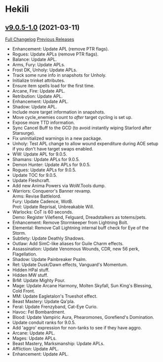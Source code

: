 # Hekili

## [v9.0.5-1.0](https://github.com/Hekili/hekili/tree/v9.0.5-1.0) (2021-03-11)
[Full Changelog](https://github.com/Hekili/hekili/commits/v9.0.5-1.0) [Previous Releases](https://github.com/Hekili/hekili/releases)

- Enhancement:  Update APL (remove PTR flags).  
- Rogues:  Update APLs (remove PTR flags).  
- Balance:  Update APL.  
- Arms, Fury:  Update APLs.  
- Frost DK, Unholy:  Update APLs.  
- Track some rune info in snapshots for Unholy.  
- Initialize trinket attributes.  
- Ensure item spells load for the first time.  
- Arcane, Fire:  Update APL.  
- Retribution:  Update APL.  
- Enhancement:  Update APL.  
- Shadow:  Update APL.  
- Include more target information in snapshots.  
- Move cycle\_enemies count to *after* target cycling is set up.  
- Expose more TTD information.  
- Sync Cancel Buff to the GCD (to avoid instantly wiping Starlord after Starsurge).  
- Fix uninitialized warnings in a new package.  
- Unholy:  Test APL change to allow wound expenditure during AOE setup if you don't have target swaps enabled.  
- WW:  Update APL for 9.0.5.  
- Shamans:  Update APLs for 9.0.5.  
- Demon Hunter:  Update APLs for 9.0.5.  
- Rogues:  Update APLs for 9.0.5.  
- Update TOC for 9.0.5.  
- Update Fleshcraft.  
- Add new Anima Powers via WoW.Tools dump.  
- Warriors:  Conqueror's Banner revamp.  
    Arms:  Revise Battlelord.  
    Fury:  Update Cadence, WotB.  
    Prot:  Update Reprisal, Unbreakable Will.  
- Warlocks:  CoT is 60 seconds.  
    Demo:  Register Vilefiend, Felguard, Dreadstalkers as totems/pets.  
- Enhancement:  Remove Stormkeeper from Lightning Bolt.  
- Elemental:  Remove Call Lightning internal buff check for Eye of the Storm.  
- Subtlety:  Update Deathly Shadows.  
- Outlaw:  Add SimC-like aliases for Guile Charm effects.  
- Assassination:  Update Venomous Wounds, CDR, new 56 perk, Flagellation.  
- Shadow:  Update Painbreaker Psalm.  
- Ret:  Update Dusk/Dawn effects, Vanguard's Momentum.  
- Hidden HPal stuff.  
- Hidden MW stuff.  
- BrM:  Update Mighty Pour.  
- Mage:  Update Arcane Harmony, Molten Skyfall, Sun King's Blessing, Cold Front.  
- MM:  Update Eagletalon's Trueshot effect.  
- Beast Mastery:  Update Qa'pla.  
- Feral:  Update Frenzyband, Cat-Eye Curio.  
- Havoc:  Fel Bombardment.  
- Blood:  Update Vampiric Aura, Phearomones, Gorefiend's Domination.  
- Update conduit ranks for 9.0.5.  
- Add 'aggro' expression for non-tanks to see if they have aggro.  
- Arcane:  Update APL.  
- Mages:  Update APLs.  
- Beast Mastery, Marksmanship:  Update APLs.  
- Affliction:  Update APL.  
- Enhancement:  Update APL.  
